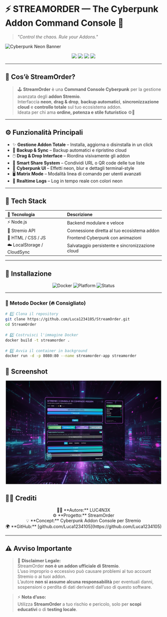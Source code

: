 # ⚡ STREAMORDER — The Cyberpunk Addon Command Console 🧠

> _"Control the chaos. Rule your Addons."_  

![Cyberpunk Neon Banner](https://capsule-render.vercel.app/api?type=rect&color=0:ff00cc,100:3333ff&height=120&section=header&text=STREAMORDER&fontSize=45&fontAlignY=55&fontColor=ffffff&desc=The%20Cyberpunk%20Stremio%20Addon%20Console&descAlignY=80)


<p align="center">
  <img src="https://img.shields.io/badge/Version-1.0.0-purple?style=for-the-badge&logo=stremio" />
  <img src="https://img.shields.io/badge/Build-Stable-cyan?style=for-the-badge" />
  <img src="https://img.shields.io/badge/Theme-Cyberpunk-ff00ff?style=for-the-badge&logoColor=white" />
  <img src="https://img.shields.io/badge/License-Unlicensed-red?style=for-the-badge" />
</p>

---

## 💠 Cos’è StreamOrder?

> 🕹️ **StreamOrder** è una **Command Console Cyberpunk** per la gestione avanzata degli **addon Stremio**.  
> Interfaccia **neon**, **drag & drop**, **backup automatici**, **sincronizzazione cloud** e **controllo totale** sul tuo ecosistema addon.  
> Ideata per chi ama **ordine, potenza e stile futuristico** ⚙️💜

---

## ⚙️ Funzionalità Principali

- ✨ **Gestione Addon Totale** – Installa, aggiorna o disinstalla in un click  
- 💾 **Backup & Sync** – Backup automatici e ripristino cloud  
- 🖱️ **Drag & Drop Interface** – Riordina visivamente gli addon  
- 🔗 **Smart Share System** – Condividi URL o QR code delle tue liste  
- 🌌 **Cyberpunk UI** – Effetti neon, blur e dettagli terminal-style  
- 🖥️ **Matrix Mode** – Modalità linea di comando per utenti avanzati  
- 📜 **Realtime Logs** – Log in tempo reale con colori neon

---

## 🧠 Tech Stack

| 🔧 Tecnologia | Descrizione |
| :--- | :--- |
| ⚡ Node.js | Backend modulare e veloce |
| 🧩 Stremio API | Connessione diretta al tuo ecosistema addon |
| 🎨 HTML / CSS / JS | Frontend Cyberpunk con animazioni |
| ☁️ LocalStorage / CloudSync | Salvataggio persistente e sincronizzazione cloud |

---

## 🚀 Installazione

<div align="center">

![Docker](https://img.shields.io/badge/Docker-Supported-blue?style=for-the-badge&logo=docker)
![Platform](https://img.shields.io/badge/Platform-Linux%20%7C%20Windows%20%7C%20macOS-lightgrey?style=for-the-badge&logo=github)
![Status](https://img.shields.io/badge/Build-Stable-success?style=for-the-badge)

</div>

---

### 🐳 Metodo **Docker** (🔥 Consigliato)

```bash
# 1️⃣ Clona il repository
git clone https://github.com/Luca1234105/StreamOrder.git
cd StreamOrder

# 2️⃣ Costruisci l'immagine Docker
docker build -t streamorder .

# 3️⃣ Avvia il container in background
docker run -d -p 8080:80 --name streamorder-app streamorder
```

## 🌌 Screenshot

<p align="center">
  <img src="https://github.com/Luca1234105/Provaaddon/blob/main/images/Gemini_Generated_Image_nx1h3lnx1h3lnx1h.png?raw=true" alt="Schermata StreamOrder" width="500">
</p>

## 🧑‍💻 Crediti

<p align="center">
👨‍🚀 **Autore:** LUC4N3X  <br>
⚙️ **Progetto:** StreamOrder  <br>
💡 **Concept:** Cyberpunk Addon Console per Stremio  <br>
🌍 **GitHub:** [github.com/Luca1234105](https://github.com/Luca1234105)
</p>

---

## ⚠️ Avviso Importante

> 🚨 **Disclaimer Legale:**  
> StreamOrder **non è un addon ufficiale di Stremio**.  
> L’uso improprio o eccessivo può causare problemi al tuo account Stremio o ai tuoi addon.  
> L’autore **non si assume alcuna responsabilità** per eventuali danni, sospensioni o perdita di dati derivanti dall’uso di questo software.

> ⚡ **Nota d’uso:**  
> Utilizza **StreamOrder** a tuo rischio e pericolo, solo per **scopi educativi** o di **testing locale**.





